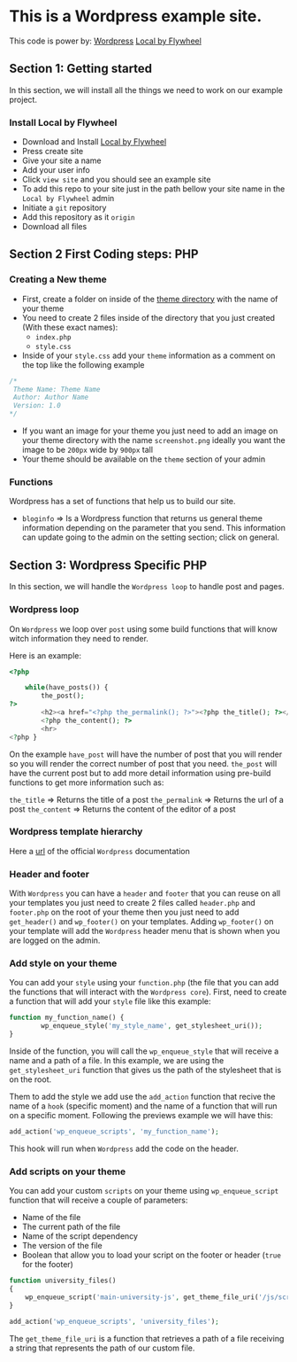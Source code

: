 # This is a Wordpress example site.

This code is power by:
[Wordpress](https://wordpress.com/)
[Local by Flywheel](https://localbyflywheel.com/)

## Section 1: Getting started

In this section, we will install all the things we need to work on our example project.

### Install Local by Flywheel
- Download and Install [Local by Flywheel](https://localbyflywheel.com/)
- Press create site
- Give your site a name
- Add your user info
- Click `view site` and you should see an example site
- To add this repo to your site just in the path bellow your site name in the `Local by Flywheel` admin
- Initiate a `git` repository
- Add this repository as it `origin`
- Download all files

## Section 2 First Coding steps: PHP

### Creating a New theme
- First, create a folder on inside of the [theme directory](https://github.com/oscarpolanco/wordpress-course/tree/master/wp-content/themes) with the name of your theme
- You need to create 2 files inside of the directory that you just created (With these exact names):
    - `index.php`
    - `style.css`
- Inside of your `style.css` add your `theme` information as a comment on the top like the following example
```css
/*
 Theme Name: Theme Name
 Author: Author Name
 Version: 1.0
*/
```
- If you  want an image for your theme you just need to add an image on your theme directory with the name `screenshot.png` ideally you want the image to be `200px` wide by `900px` tall
- Your theme should be available on the `theme` section of your admin

### Functions
Wordpress has a set of functions that help us to build our site.

- `bloginfo` => Is a Wordpress function that returns us general theme information depending on the parameter that you send. This information can update going to the admin on the setting section; click on general.

## Section 3: Wordpress Specific PHP
In this section, we will handle the `Wordpress loop` to handle post and pages.

### Wordpress loop
On `Wordpress` we loop over `post` using some build functions that will know witch information they need to render.

Here is an example:
```php
<?php

    while(have_posts()) {
        the_post(); 
?>
        <h2><a href="<?php the_permalink(); ?>"><?php the_title(); ?></a></h2>
        <?php the_content(); ?>
        <hr>
<?php }
```
On the example `have_post` will have the number of post that you will render so you will render the correct number of post that you need. `the_post` will have the current post but to add more detail information using pre-build functions to get more information such as:

`the_title` => Returns the title of a post
`the_permalink` => Returns the url of a post
`the_content` => Returns the content of the editor of a post

### Wordpress template hierarchy

Here a [url](https://developer.wordpress.org/themes/basics/template-hierarchy/) of the official `Wordpress` documentation

### Header and footer

With `Wordpress` you can have a `header` and `footer` that you can reuse on all your templates you just need to create 2 files called `header.php` and `footer.php` on the root of your theme then you just need to add `get_header()` and `wp_footer()` on your templates. Adding `wp_footer()` on your template will add the `Wordpress` header menu that is shown when you are logged on the admin.

### Add style on your theme

You can add your `style` using your `function.php` (the file that you can add the functions that will interact with the `Wordpress core`). First, need to create a function that will add your `style` file like this example:
```php
function my_function_name() {
        wp_enqueue_style('my_style_name', get_stylesheet_uri());
}
```

Inside of the function, you will call the `wp_enqueue_style` that will receive a name and a path of a file. In this example, we are using the `get_stylesheet_uri` function that gives us the path of the stylesheet that is on the root.

Them to add the style we add use the `add_action` function that recive the name of a `hook` (specific moment) and the name of a function that will run on a specific moment. Following the previews example we will have this:

```php
add_action('wp_enqueue_scripts', 'my_function_name');
```

This hook will run when `Wordpress` add the code on the header.

### Add scripts on your theme
You can add your custom `scripts` on your theme using `wp_enqueue_script` function that will receive a couple of parameters:

- Name of the file
- The current path of the file
- Name of the script dependency
- The version of the file
- Boolean that allow you to load your script on the footer or header (`true` for the footer)

```php
function university_files()
{
    wp_enqueue_script('main-university-js', get_theme_file_uri('/js/scripts-bundled.js'), NULL, '1.0', true);
}

add_action('wp_enqueue_scripts', 'university_files');
```

The `get_theme_file_uri` is a function that retrieves a path of a file receiving a string that represents the path of our custom file.
